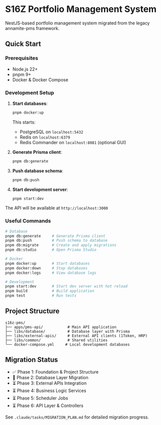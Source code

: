 # S16Z Portfolio Management System

NestJS-based portfolio management system migrated from the legacy annamite-pms framework.

## Quick Start

### Prerequisites

- Node.js 22+
- pnpm 9+
- Docker & Docker Compose

### Development Setup

1. **Start databases**:
   ```bash
   pnpm docker:up
   ```
   This starts:
   - PostgreSQL on `localhost:5432`
   - Redis on `localhost:6379`
   - Redis Commander on `localhost:8081` (optional GUI)

2. **Generate Prisma client**:
   ```bash
   pnpm db:generate
   ```

3. **Push database schema**:
   ```bash
   pnpm db:push
   ```

4. **Start development server**:
   ```bash
   pnpm start:dev
   ```

The API will be available at `http://localhost:3000`

### Useful Commands

```bash
# Database
pnpm db:generate     # Generate Prisma client
pnpm db:push         # Push schema to database
pnpm db:migrate      # Create and apply migrations
pnpm db:studio       # Open Prisma Studio

# Docker
pnpm docker:up       # Start databases
pnpm docker:down     # Stop databases
pnpm docker:logs     # View database logs

# Development
pnpm start:dev       # Start dev server with hot reload
pnpm build           # Build application
pnpm test            # Run tests
```

## Project Structure

```
s16z-pms/
├── apps/pms-api/           # Main API application
├── libs/database/          # Database layer with Prisma
├── libs/external-apis/     # External API clients (1Token, HRP)
├── libs/common/            # Shared utilities
└── docker-compose.yml     # Local development databases
```

## Migration Status

- ✅ Phase 1: Foundation & Project Structure
- 🚧 Phase 2: Database Layer Migration
- ⏳ Phase 3: External APIs Integration
- ⏳ Phase 4: Business Logic Services
- ⏳ Phase 5: Scheduler Jobs
- ⏳ Phase 6: API Layer & Controllers

See `.claude/tasks/MIGRATION_PLAN.md` for detailed migration progress.